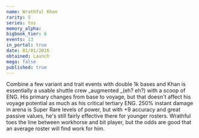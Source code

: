 ```yaml
---
name: Wrathful Khan
rarity: 5
series: tos
memory_alpha:
bigbook_tier: 6
events: 13
in_portal: true
date: 01/01/2016
obtained: Launch
mega: false
published: true
---
```


Combine a few variant and trait events with double 1k bases and Khan is essentially a usable shuttle crew _augmented _(eh? eh?) with a scoop of ENG. His primary changes from base to voyage, but that doesn't affect his voyage potential as much as his critical tertiary ENG. 250% instant damage in arena is Super Rare levels of power, but with +9 accuracy and great passive values, he's still fairly effective there for younger rosters. Wrathful toes the line between workhorse and bit player, but the odds are good that an average roster will find work for him.
